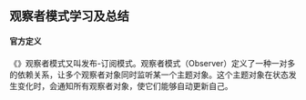 ## 观察者模式学习及总结
#### 官方定义
《》观察者模式又叫发布-订阅模式。观察者模式（Observer）定义了一种一对多的依赖关系，让多个观察者对象同时监听某一个主题对象。这个主题对象在状态发生变化时，会通知所有观察者对象，使它们能够自动更新自己。

<!--stackedit_data:
eyJoaXN0b3J5IjpbLTM1Mzk4Mzk2NCwyMDMwMTE5MTQ4LDIwMj
QzODEyNjMsMTc5MTk0MDEyOF19
-->